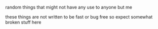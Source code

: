 random things that might not have any use to anyone but me

these things are not written to be fast or bug free
so expect somewhat broken stuff here
